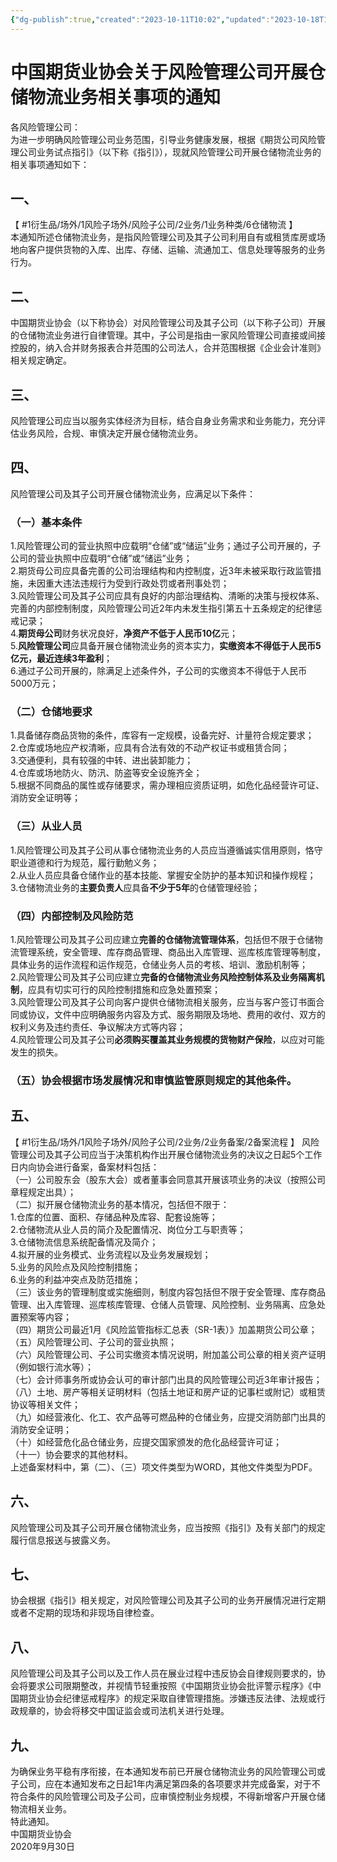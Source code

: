 ```yaml
---
{"dg-publish":true,"created":"2023-10-11T10:02","updated":"2023-10-18T12:33","permalink":"/e/20200930-2020-118/","dgPassFrontmatter":true}
---
```


  
# 中国期货业协会关于风险管理公司开展仓储物流业务相关事项的通知  
各风险管理公司：  
为进一步明确风险管理公司业务范围，引导业务健康发展，根据《期货公司风险管理公司业务试点指引》（以下称《指引》），现就风险管理公司开展仓储物流业务的相关事项通知如下：  
## 一、  
【 #1衍生品/场外/1风险子场外/风险子公司/2业务/1业务种类/6仓储物流 】  
本通知所述仓储物流业务，是指风险管理公司及其子公司利用自有或租赁库房或场地向客户提供货物的入库、出库、存储、运输、流通加工、信息处理等服务的业务行为。  
## 二、  
中国期货业协会（以下称协会）对风险管理公司及其子公司（以下称子公司）开展的仓储物流业务进行自律管理。其中，子公司是指由一家风险管理公司直接或间接控股的，纳入合并财务报表合并范围的公司法人，合并范围根据《企业会计准则》相关规定确定。  
## 三、  
风险管理公司应当以服务实体经济为目标，结合自身业务需求和业务能力，充分评估业务风险，合规、审慎决定开展仓储物流业务。  
## 四、  
风险管理公司及其子公司开展仓储物流业务，应满足以下条件：  
### （一）基本条件  
1.风险管理公司的营业执照中应载明“仓储”或“储运”业务；通过子公司开展的，子公司的营业执照中应载明“仓储”或“储运”业务；  
2.期货母公司应具备完善的公司治理结构和内控制度，近3年未被采取行政监管措施，未因重大违法违规行为受到行政处罚或者刑事处罚；  
3.风险管理公司及其子公司应具有良好的内部治理结构、清晰的决策与授权体系、完善的内部控制制度，风险管理公司近2年内未发生指引第五十五条规定的纪律惩戒记录；  
4.**期货母公司**财务状况良好，**净资产不低于人民币10亿**元；  
5.**风险管理公司**应具备开展仓储物流业务的资本实力，**实缴资本不得低于人民币5亿元，最近连续3年盈利**；  
6.通过子公司开展的，除满足上述条件外，子公司的实缴资本不得低于人民币5000万元；  
### （二）仓储地要求  
1.具备储存商品货物的条件，库容有一定规模，设备完好、计量符合规定要求；  
2.仓库或场地应产权清晰，应具有合法有效的不动产权证书或租赁合同；  
3.交通便利，具有较强的中转、进出装卸能力；  
4.仓库或场地防火、防汛、防盗等安全设施齐全；  
5.根据不同商品的属性或存储要求，需办理相应资质证明，如危化品经营许可证、消防安全证明等；  
### （三）从业人员  
1.风险管理公司及其子公司从事仓储物流业务的人员应当遵循诚实信用原则，恪守职业道德和行为规范，履行勤勉义务；  
2.从业人员应具备仓储作业的基本技能、掌握安全防护的基本知识和操作规程；  
3.仓储物流业务的**主要负责人**应具备**不少于5年**的仓储管理经验；  
### （四）内部控制及风险防范  
1.风险管理公司及其子公司应建立**完善的仓储物流管理体系**，包括但不限于仓储物流管理系统，安全管理、库存商品管理、商品出入库管理、巡库核库管理等制度，具体业务的运作流程和运作规范，仓储业务人员的考核、培训、激励机制等；  
2.风险管理公司及其子公司应建立**完备的仓储物流业务风险控制体系及业务隔离机制**，应具有切实可行的风险控制措施和应急处置预案；  
3.风险管理公司及其子公司向客户提供仓储物流相关服务，应当与客户签订书面合同或协议，文件中应明确服务内容及方式、服务期限及场地、费用的收付、双方的权利义务及违约责任、争议解决方式等内容；  
4.风险管理公司及其子公司**必须购买覆盖其业务规模的货物财产保险**，以应对可能发生的损失。  
### （五）协会根据市场发展情况和审慎监管原则规定的其他条件。  
## 五、  
【 #1衍生品/场外/1风险子场外/风险子公司/2业务/2业务备案/2备案流程 】
风险管理公司及其子公司应当于决策机构作出开展仓储物流业务的决议之日起5个工作日内向协会进行备案，备案材料包括：  
（一）公司股东会（股东大会）或者董事会同意其开展该项业务的决议（按照公司章程规定出具）；  
（二）拟开展仓储物流业务的基本情况，包括但不限于：  
1.仓库的位置、面积、存储品种及库容、配套设施等；  
2.仓储物流从业人员的简介及配置情况、岗位分工与职责等；  
3.仓储物流信息系统配备情况及简介；  
4.拟开展的业务模式、业务流程以及业务发展规划；  
5.业务的风险点及风险控制措施；  
6.业务的利益冲突点及防范措施；  
（三）该业务的管理制度或实施细则，制度内容包括但不限于安全管理、库存商品管理、出入库管理、巡库核库管理、仓储人员管理、风险控制、业务隔离、应急处置预案等内容；  
（四）期货公司最近1月《风险监管指标汇总表（SR-1表）》加盖期货公司公章；  
（五）风险管理公司、子公司的营业执照；  
（六）风险管理公司、子公司实缴资本情况说明，附加盖公司公章的相关资产证明（例如银行流水等）；  
（七）会计师事务所或协会认可的审计部门出具的风险管理公司近3年审计报告；  
（八）土地、房产等相关证明材料（包括土地证和房产证的记事栏或附记）或租赁协议等相关文件；  
（九）如经营液化、化工、农产品等可燃品种的仓储业务，应提交消防部门出具的消防安全证明；  
（十）如经营危化品仓储业务，应提交国家颁发的危化品经营许可证；  
（十一）协会要求的其他材料。  
上述备案材料中，第（二）、（三）项文件类型为WORD，其他文件类型为PDF。  
## 六、  
风险管理公司及其子公司开展仓储物流业务，应当按照《指引》及有关部门的规定履行信息报送与披露义务。  
## 七、  
协会根据《指引》相关规定，对风险管理公司及其子公司的业务开展情况进行定期或者不定期的现场和非现场自律检查。  
## 八、  
风险管理公司及其子公司以及工作人员在展业过程中违反协会自律规则要求的，协会将要求公司限期整改，并视情节轻重按照《中国期货业协会批评警示程序》《中国期货业协会纪律惩戒程序》的规定采取自律管理措施。涉嫌违反法律、法规或行政规章的，协会将移交中国证监会或司法机关进行处理。  
## 九、  
为确保业务平稳有序衔接，在本通知发布前已开展仓储物流业务的风险管理公司或子公司，应在本通知发布之日起1年内满足第四条的各项要求并完成备案，对于不符合条件的风险管理公司及子公司，应审慎控制业务规模，不得新增客户开展仓储物流相关业务。  
特此通知。  
 中国期货业协会  
2020年9月30日  
	